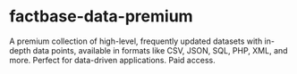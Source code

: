 # factbase-data-premium
A premium collection of high-level, frequently updated datasets with in-depth data points, available in formats like CSV, JSON, SQL, PHP, XML, and more. Perfect for data-driven applications. Paid access.
